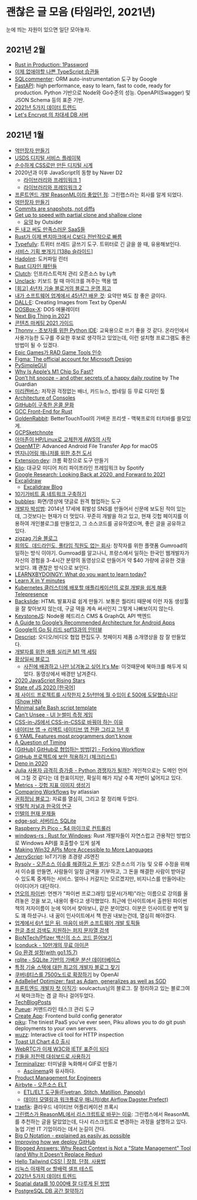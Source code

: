 # 괜찮은 글 모음 (타임라인, 2021년)

눈에 띄는 자원이 있으면 일단 모아놓자.

## 2021년 2월

* [Rust in Production: 1Password](https://news.hada.io/topic?id=3684)
* [이제 없애야할 나쁜 TypeScript 습관들](https://news.hada.io/topic?id=3685)
* [SQLcommenter](https://cloud.google.com/blog/topics/developers-practitioners/introducing-sqlcommenter-open-source-orm-auto-instrumentation-library): ORM auto-instrumentation 도구 by Google
* [FastAPI](https://github.com/tiangolo/fastapi): high performance, easy to learn, fast to code, ready for production. Python 기반으로 Node와 Go수준의 성능. OpenAPI(Swagger) 및 JSON Schema 등의 표준 기반.
* [2021년 5가지 데이터 트렌드](https://news.hada.io/topic?id=3677)
* [Let's Encrypt 의 차대세 DB 서버](https://news.hada.io/topic?id=3681)

## 2021년 1월

* [억만장자 만들기](https://news.hada.io/topic?id=3510)
* [USDS 디지털 서비스 플레이북](https://news.hada.io/topic?id=3512)
* [순수하게 CSS로만 만든 디지털 시계](https://news.hada.io/topic?id=3513)
* 2020년과 이후 JavaScript의 동향 by Naver D2
  * [라이브러리와 프레임워크 1](https://d2.naver.com/helloworld/7226235)
  * [라이브러리와 프레임워크 2](https://d2.naver.com/helloworld/6951656)
* [프론트엔드 개발 ReasonML이라 좋았던 점](https://green-labs.github.io/reason-ml-the-good-parts): 그린랩스라는 회사를 알게 되었다.
* [억만장자 만들기](https://news.hada.io/topic?id=3510)
* [Commits are snapshots, not diffs](https://github.blog/2020-12-17-commits-are-snapshots-not-diffs/)
* [Get up to speed with partial clone and shallow clone](https://github.blog/2020-12-21-get-up-to-speed-with-partial-clone-and-shallow-clone/)
  * [요약](https://blog.outsider.ne.kr/1523) by Outsider
* [돈 내고 써도 만족스러운 SaaS들](https://news.hada.io/topic?id=3520)
* [Rust가 이제 벤치마크에서 C보다 전반적으로 빠름](https://news.hada.io/topic?id=3525)
* [Typefully](https://news.hada.io/topic?id=3529): 트위터 쓰레드 글쓰기 도구. 트위터로 긴 글을 쓸 때, 유용해보인다.
* [서비스 기획 뽀개기 [138p 슬라이드]](https://news.hada.io/topic?id=3524)
* [Hadolint](https://news.hada.io/topic?id=3521): 도커파일 린터
* [Rust 디자인 패턴들](https://news.hada.io/topic?id=3522)
* [Clutch](https://news.hada.io/topic?id=3523): 인프라스트럭처 관리 오픈소스 by Lyft
* [Unclack](https://news.hada.io/topic?id=3531): 키보드 칠 때 마이크를 꺼주는 맥용 앱
* [[회고] 4년차 기술 블로거의 블로그 운영 회고](https://twpower.github.io/243-blog-operation-retrospective)
* [내가 소프트웨어 업계에서 45년간 배운 것](https://news.hada.io/topic?id=3539): 요약만 봐도 참 좋은 글이다.
* [DALL·E](https://openai.com/blog/dall-e/): Creating Images from Text by OpenAI
* [DOSBox-X](https://news.hada.io/topic?id=3542): DOS 에뮬레이터
* [Next Big Thing in 2021](https://news.hada.io/topic?id=3543)
* [콘텐츠 마케팅 2021 가이드](https://news.hada.io/topic?id=3545)
* [Thonny - 초보자를 위한 Python IDE](https://news.hada.io/topic?id=3548): 교육용으로 쓰기 좋을 것 같다. 온라인에서 사용가능한 도구를 주요한 후보로 생각하고 있었는데, 이런 설치형 프로그램도 좋은 방법이 될 수 있겠다.
* [Epic Games가 RAD Game Tools 인수](https://news.hada.io/topic?id=3547)
* [Figma: The official account for Microsoft Design](https://www.figma.com/@microsoft)
* [PySimpleGUI](https://pysimplegui.readthedocs.io/en/latest/#4330-pysimplegui-2-jan-2021-happy-new-year)
* [Why Is Apple’s M1 Chip So Fast?](https://debugger.medium.com/why-is-apples-m1-chip-so-fast-3262b158cba2)
* [Don’t hit snooze – and other secrets of a happy daily routine](https://www.theguardian.com/lifeandstyle/2021/jan/09/dont-hit-snooze-and-other-secrets-of-a-happy-daily-routine) by The Guardian
* [미리캔버스](https://www.miricanvas.com/): 저작권 걱정없는 배너, 카드뉴스, 썸네일 등 무료 디자인 툴
* [Architecture of Consoles](https://www.copetti.org/writings/consoles/)
* [GitHub이 구축한 온콜 문화](https://news.hada.io/topic?id=3551)
* [GCC Front-End for Rust](https://news.hada.io/topic?id=3557)
* [GoldenRabbit](https://news.hada.io/topic?id=3554): BetterTouchTool의 가벼운 프리셋 - 맥북프로의 터치바를 쓸모있게.
* [GCPSketchnote](https://github.com/priyankavergadia/GCPSketchnote)
* [아마존이 HP/Linux로 교체한게 AWS의 시작](https://news.hada.io/topic?id=3556)
* [OpenMTP](https://openmtp.ganeshrvel.com/): Advanced Android File Transfer App for macOS
* [엔지니어링 매니저를 위한 추천 도서](https://news.hada.io/topic?id=3560)
* [Extension·dev](https://news.hada.io/topic?id=3561): 크롬 확장으로 도구 만들기
* [Klio](https://klio.io/): 대규모 미디어 처리 파이프라인 프레임워크 by Spotify
* [Google Research: Looking Back at 2020, and Forward to 2021](https://ai.googleblog.com/2021/01/google-research-looking-back-at-2020.html)
* [Excalidraw](https://excalidraw.com/)
  * [Excalidraw Blog](https://blog.excalidraw.com/)
* [10기가비트 홈 네트워크 구축하기](https://tech.ssut.me/going-10-gigabit-networking-at-home/)
* [bubbles](https://www.usebubbles.com/): 화면/영상에 댓글로 원격 협업하는 도구
* [개발자 박성범](https://parksb.github.io/): 2014년 17세에 휘발성 SNS를 만들어서 신문에 보도된 적이 있는데, 그것보다는 현재가 더 멋있다. 꾸준히 개발을 하고 있고, 현재 깃헙 페이지를 이용하여 개인블로그를 만들었고, 그 소스코드를 공유하였으며, 좋은 글을 공유하고 있다.
* [zigzag 기술 블로그](https://devblog.croquis.com/ko)
* [회의도, 데드라인도, 풀타임 직원도 없는 회사](https://news.hada.io/topic?id=3559): 창작자를 위한 플랫폼 Gumroad의 일하는 방식 이야기. Gumroad를 알고나니, 프랑스에서 일하는 한국인 웹개발자가 자신의 경험을 3-4시간 분량의 동영상으로 만들어거 약 $40 가량에 공유한 것을 보았다. 꽤 괜찮은 방식으로 보인다.
* [LEARNXBYDOINGY: What do you want to learn today?](https://aquadzn.github.io/learn-x-by-doing-y/)
* [Learn X in Y minutes](https://learnxinyminutes.com/)
* [Kubernetes 클러스터에 배포할 애플리케이션의 로컬 개발을 쉽게 해줄 Telepresence](https://blog.outsider.ne.kr/1526)
* [Backslide](https://news.hada.io/topic?id=3577): HTML 발표자료 쉽게 만들기. 보통은 퀄리티 때문에 이런 자동 생성툴을 잘 찾아보지 않는데, 구글 덱을 계속 써서인지 그렇게 나빠보이지 않는다.
* [KeystoneJS](https://news.hada.io/topic?id=3578): Node용 헤드리스 CMS & GraphQL API 백엔드
* [A Guide to Google’s Recommended Architecture for Android Apps](https://productcoalition.com/a-guide-to-googles-recommended-architecture-for-android-apps-8cfc1c774755)
* [Google의 Go 팀 리드 spf13과의 인터뷰](https://news.hada.io/topic?id=3574)
* [Descript](https://news.hada.io/topic?id=3532): 오디오/비디오 협업 편집도구. 첫페이지 제품 소개영상을 참 잘 만들었다.
* [개발자를 위한 애플 실리콘 M1 맥 세팅](https://www.44bits.io/ko/post/setup-apple-silicon-m1-for-developers)
* [황상일씨 블로그](https://alwaysone.tistory.com/pages/Who-is-Always0ne)
  * [사진에 배경하고 나만 남겨놓고 싶어 It's Me](https://alwaysone.tistory.com/entry/%EC%82%AC%EC%A7%84%EC%97%90-%EB%B0%B0%EA%B2%BD%ED%95%98%EA%B3%A0-%EB%82%98%EB%A7%8C-%EB%82%A8%EA%B2%A8%EB%86%93%EA%B3%A0-%EC%8B%B6%EC%96%B4-Its-Me?category=834389): 이것때문에 북마크를 해두게 되었다. 동영상에서 배경만 남겨준다.
* [2020 JavaScript Rising Stars](https://news.hada.io/topic?id=3587)
* [State of JS 2020 [한국어]](https://news.hada.io/topic?id=3586)
* [제 사이드 프로젝트를 시작한지 2.5년만에 월 수입이 £ 500에 도달했습니다! (Show HN)](https://news.hada.io/topic?id=3590)
* [Minimal safe Bash script template](https://betterdev.blog/minimal-safe-bash-script-template/)
* [Can't Unsee - UI 눈썰미 측정 게임](https://news.hada.io/topic?id=3597)
* [CSS-in-JS에서 CSS-in-CSS로 바꿔야 하는 이유](https://blueshw.github.io/2020/09/14/why-css-in-css/)
* [네이티브 앱 → 리액트 네이티브 앱 전환 그리고 1년 후](https://ridicorp.com/story/react-native-1year-review/)
* [6 YAML Features most programmers don’t know](https://levelup.gitconnected.com/6-yaml-features-most-programmers-dont-know-164762343af3)
* [A Question of Timing](https://blog.cloudflare.com/a-question-of-timing/)
* [[GitHub] GitHub로 협업하는 방법[2] - Forking Workflow](https://gmlwjd9405.github.io/2017/10/28/how-to-collaborate-on-GitHub-2.html)
* [GitHub 프로젝트에 보안 적용하기 (체크리스트)](https://news.hada.io/topic?id=3602)
* [Deno in 2020](https://news.hada.io/topic?id=3598)
* [Julia 사용자 급격히 증가중 - Python 경쟁자가 될까?](https://news.hada.io/topic?id=3600): 개인적으로는 도메인 언어에 그칠 것 같다는 데 한표이지만, 확실히 해가 지날 수록 저변이 넓어지고 있다.
* [Metrics - 깃헙 지표 이미지 생성기](https://news.hada.io/topic?id=3593)
* [Comparing Workflows](https://www.atlassian.com/git/tutorials/comparing-workflows) by atlassian
* [권희정님 블로그](https://gmlwjd9405.github.io/): 자료를 열심히, 그리고 잘 정리해 두었다.
* [약탈적 저널과 한국의 연구](https://pseudorandomstring.wordpress.com/2021/01/18/%EC%95%BD%ED%83%88%EC%A0%81-%EC%A0%80%EB%84%90%EA%B3%BC-%ED%95%9C%EA%B5%AD%EC%9D%98-%EC%97%B0%EA%B5%AC/)
* [인텔의 현재 문제들](https://news.hada.io/topic?id=3612)
* [edge-sql: 서버리스 SQLite](https://news.hada.io/topic?id=3613)
* [Raspberry Pi Pico - $4 마이크로 컨트롤러](https://news.hada.io/topic?id=3618)
* [windows-rs : Rust for Windows](https://news.hada.io/topic?id=3621): Rust 개발자들이 자연스럽고 관용적인 방법으로 Windows API를 호출할수 있게 설계
* [Making Win32 APIs More Accessible to More Languages](https://blogs.windows.com/windowsdeveloper/2021/01/21/making-win32-apis-more-accessible-to-more-languages/)
* [JerryScript](https://news.hada.io/topic?id=3627): IoT기기용 초경량 JS엔진
* [Rysolv - 오픈소스 이슈를 해결하고 돈 벌기](https://news.hada.io/topic?id=3626): 오픈소스의 기능 및 오류 수정을 위해서 이슈를 만들면, 사람들이 일정 금액을 기부하고, 그 돈을 해결한 사람이 받아갈 수 있도록 중계하는 서비스. 얼마나 커갈지는 모르겠지만, 비지니스를 만들어내는 아이디어가 대단하다.
* [연오의 파이썬](https://python.bakyeono.net/): 언젠가 "파이썬 프로그래밍 입문서(가제)"라는 이름으로 강의를 올려놓은 것을 보고, 내용이 좋다고 생각했었다. 최근에 인사이트에서 출판된 파이썬 책의 저자이름이 눈에 익어서 찾아보니, 같은 분이었다. 이분은 인사이트랑 번역 일도 꽤 하셨구나. 내 꿈이 인사이트에서 책 한권 내보는건데, 열심히 해야겠다.
* [업계에서 6년 있은 뒤, 마음이 바뀐 소프트웨어 개발 토픽들](https://news.hada.io/topic?id=3635)
* [한글 초성 검색도 지원하는 퍼지 문자열 검색](https://taegon.kim/archives/9919)
* [BioNTech/Pfizer 백신의 소스 코드 뜯어보기](https://www.notion.so/BioNTech-Pfizer-dc94f9a45e634bd5a136c7c94ad434d1)
* [Iconduck - 10만개의 무료 아이콘](https://news.hada.io/topic?id=3634)
* [Go 환경 설정(with go1.15.7)](https://blog.outsider.ne.kr/1529)
* [rqlite - SQLite 기반의 가벼운 분산 데이터베이스](https://news.hada.io/topic?id=3636)
* [특정 기술 스택에 대한 최고의 개발자 블로그 찾기](https://news.hada.io/topic?id=3638)
* [쿠버네티스를 7500노드로 확장하기](https://news.hada.io/topic?id=3643) by OpenAI
* [AdaBelief Optimizer: fast as Adam, generalizes as well as SGD](https://towardsdatascience.com/adabelief-optimizer-fast-as-adam-generalizes-as-good-as-sgd-71a919597af)
* [프론트엔드 개발자 첫 이직기](https://soulcactus.dev/note/change-jobs-record/): soulcactus님의 블로그. 잘 정리하고 있는 블로그여서 북마크하는 겸 글 하나 걸어두었다.
* [TechBlogPosts](https://techblogposts.com/)
* [Pueue](https://news.hada.io/topic?id=3648): 커맨드라인 태스크 관리 도구
* [Create App](https://createapp.dev/): Frontend build config generator
* [piku](https://piku.github.io/): The tiniest PaaS you've ever seen, Piku allows you to do git push deployments to your own servers.
* [wuzz](https://github.com/asciimoo/wuzz): Interactive cli tool for HTTP inspection
* [Toast UI Chart 4.0 출시](https://news.hada.io/topic?id=3660)
* [WebRTC가 이제 W3C와 IETF 표준이 되다](https://news.hada.io/topic?id=3656)
* [킨들을 저전력 대쉬보드로 사용하기](https://news.hada.io/topic?id=3664)
* [Terminalizer](https://news.hada.io/topic?id=3667): 터미널을 녹화해서 GIF로 만들기
  * [Asciinema](https://news.hada.io/topic?id=1050)와 유사하다.
* [Product Management for Engineers](https://www.producthunt.com/posts/product-management-for-engineers)
* [Airbyte - 오픈소스 ELT](https://news.hada.io/topic?id=3666)
  * [ETL/ELT 도구들(Fivetran, Stitch, Matillion, Panoply)](https://youtu.be/fn0sN3PFip0)
  * [데이터 모델링과 워크플로우 매니저(dbt,Airflow,Dagster,Prefect)](https://youtu.be/IdVO1dC4bM8)
* [traefik](https://news.hada.io/topic?id=3668): 클라우드 네이티브 어플리케이션 프록시
* [그린랩스가 ReasonML에서 리스크립트로 바꾸는 이유](https://green-labs.github.io/why-rescript): 그린랩스에서 ReasonML를 추천하는 글을 달았었는데, 다시 리스크립트로 변경하는 과정을 설명하고 있다. 농업 기반 IT 기업이라는 데서 눈길이 간다.
* [Big O Notation - explained as easily as possible](https://thatcomputerscientist.com/big-o-notation-explained-as-easily-as-possible)
* [Improving how we deploy GitHub](https://github.blog/2021-01-25-improving-how-we-deploy-github/)
* [Blogged Answers: Why React Context is Not a "State Management" Tool (and Why It Doesn't Replace Redux)](https://blog.isquaredsoftware.com/2021/01/context-redux-differences/)
* [Hello Tailwind CSS! | 장점, 단점, 사용법](https://wonny.space/writing/dev/hello-tailwind-css)
* [리눅스 아재력 or 할배력 셀프 테스트](https://sunyzero.tistory.com/245)
* [2021년 5가지 데이터 트렌드](https://news.hada.io/topic?id=3677)
* [Spatial data를 10,000배 잘 다루게 된 방법](https://mesh.dev/20210120-dev-note-001-spatial-data/)
* [PostgreSQL DB 공간 절약하기](https://news.hada.io/topic?id=3674)
